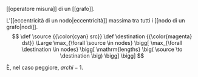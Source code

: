 [[operatore misura]] di un [[grafo]].

L'[[eccentricità di un nodo|eccentricità]] massima tra tutti i [[nodo di un grafo|nodi]].
$$
\def \source {{\color{cyan} src}}
\def \destination {{\color{magenta} dst}}
\Large
\max_{\forall \source \in nodes} \bigg[
	\max_{\forall \destination \in nodes} \bigg[
		\mathrm{lengths} \big(
			\source \to \destination
		\big)
	\bigg]
\bigg]
$$

È, nel caso peggiore, $archi - 1$.
